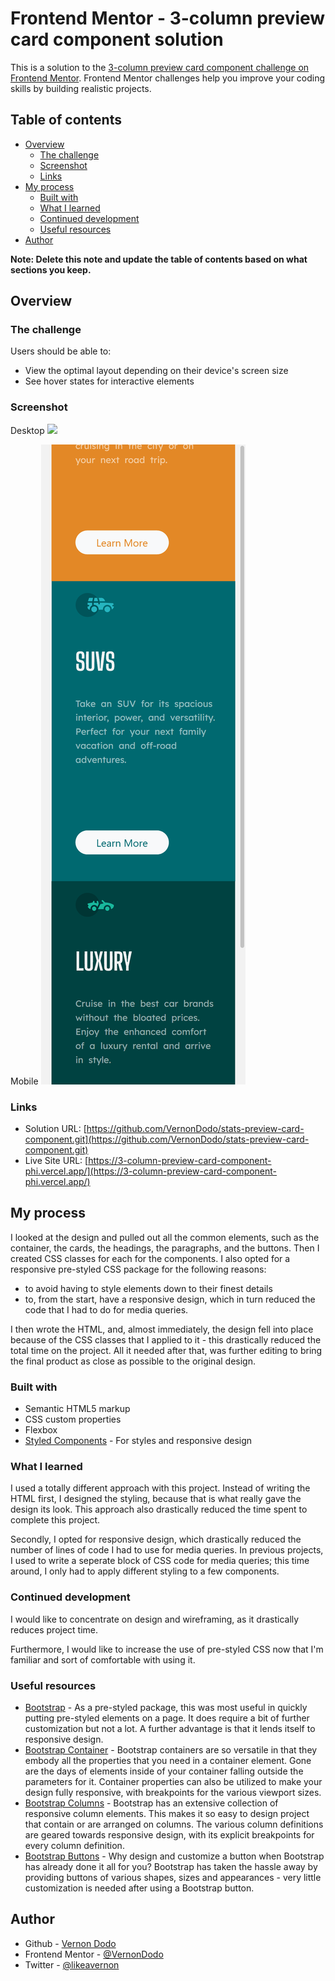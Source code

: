 # Frontend Mentor - 3-column preview card component solution

This is a solution to the [3-column preview card component challenge on Frontend Mentor](https://www.frontendmentor.io/challenges/3column-preview-card-component-pH92eAR2-). Frontend Mentor challenges help you improve your coding skills by building realistic projects.

## Table of contents

- [Overview](#overview)
  - [The challenge](#the-challenge)
  - [Screenshot](#screenshot)
  - [Links](#links)
- [My process](#my-process)
  - [Built with](#built-with)
  - [What I learned](#what-i-learned)
  - [Continued development](#continued-development)
  - [Useful resources](#useful-resources)
- [Author](#author)


**Note: Delete this note and update the table of contents based on what sections you keep.**

## Overview

### The challenge

Users should be able to:

- View the optimal layout depending on their device's screen size
- See hover states for interactive elements

### Screenshot

Desktop
![](images/Screenshot_FrontendMentor_3_column_preview_card_component_Desktop.png)

Mobile
![](images\Screenshot_FrontendMentor_3_column_preview_card_component_Mobile.png)


### Links

- Solution URL: [https://github.com/VernonDodo/stats-preview-card-component.git](https://github.com/VernonDodo/stats-preview-card-component.git)
- Live Site URL: [https://3-column-preview-card-component-phi.vercel.app/](https://3-column-preview-card-component-phi.vercel.app/)

## My process

I looked at the design and pulled out all the common elements, such as the container, the cards, the headings, the paragraphs, and the buttons. Then I created CSS classes for each for the components. I also opted for a responsive pre-styled CSS package for the following reasons:
- to avoid having to style elements down to their finest details
- to, from the start, have a responsive design, which in turn reduced the code that I had to do for media queries.

I then wrote the HTML, and, almost immediately, the design fell into place because of the CSS classes that I applied to it - this drastically reduced the total time on the project. All it needed after that, was further editing to bring the final product as close as possible to the original design.

### Built with

- Semantic HTML5 markup
- CSS custom properties
- Flexbox
- [Styled Components](https://getbootstrap.com/) - For styles and responsive design



### What I learned

I used a totally different approach with this project. Instead of writing the HTML first, I designed the styling, because that is what really gave the design its look. This approach also drastically reduced the time spent to complete this project.

Secondly, I opted for responsive design, which drastically reduced the number of lines of code I had to use for media queries. In previous projects, I used to write a seperate block of CSS code for media queries; this time around, I only had to apply different styling to a few components.

### Continued development

I would like to concentrate on design and wireframing, as it drastically reduces project time.

Furthermore, I would like to increase the use of pre-styled CSS now that I'm familiar and sort of comfortable with using it.

### Useful resources

- [Bootstrap](https://getbootstrap.com/) - As a pre-styled package, this was most useful in quickly putting pre-styled elements on a page. It does require a bit of further customization but not a lot. A further advantage is that it lends itself to responsive design.
- [Bootstrap Container](https://getbootstrap.com/docs/5.0/layout/containers/) - Bootstrap containers are so versatile in that they embody all the properties that you need in a container element. Gone are the days of elements inside of your container falling outside the parameters for it. Container properties can also be utilized to make your design fully responsive, with breakpoints for the various viewport sizes.
- [Bootstrap Columns](https://getbootstrap.com/docs/5.0/layout/columns/) - Bootstrap has an extensive collection of responsive column elements. This makes it so easy to design project that contain or are arranged on columns. The various column definitions are geared towards responsive design, with its explicit breakpoints for every column definition.
- [Bootstrap Buttons](https://getbootstrap.com/docs/5.0/components/buttons/) - Why design and customize a button when Bootstrap has already done it all for you? Bootstrap has taken the hassle away by providing buttons of various shapes, sizes and appearances - very little customization is needed after using a Bootstrap button.



## Author

- Github - [Vernon Dodo](https://github.com/VernonDodo)
- Frontend Mentor - [@VernonDodo](https://www.frontendmentor.io/profile/VernonDodo)
- Twitter - [@likeavernon](https://twitter.com/LikeAVernon)
